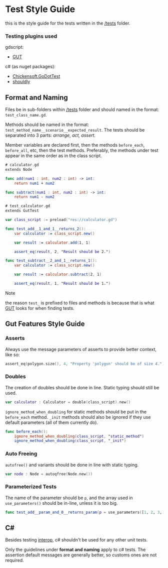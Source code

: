 # Test Style Guide
this is the style guide for the tests written in the [/tests] folder. 

### Testing plugins used
gdscript:
- [GUT]

c# (as nuget packages):
- [Chickensoft.GoDotTest](https://github.com/chickensoft-games/GoDotTest)
- [shouldly](https://github.com/shouldly/shouldly)

## Format and Naming
Files be in sub-folders within [/tests] folder
and should named in the format: `test_class_name.gd`.

Methods should be named in the format: 
`test_method_name__scenario__expected_result`.
The tests should be separated into 3 parts: *arrange, act, assert*.

Member variables are declared first, 
then the methods `before_each`, `before_all`, etc,
then the test methods.
Preferably, the methods under test appear in the same order as in the class script.
```swift
# calculator.gd
extends Node

func add(num1 : int, num2 : int) -> int:
    return num1 + num2

func subtract(num1 : int, num2 : int) -> int:
    return num1 - num2
```
```swift
# test_calculator.gd
extends GutTest

var class_script := preload("res://calculator.gd")

func test_add__1_and_1__returns_2():
    var calculator := class_script.new()

    var result := calculator.add(1, 1)

    assert_eq(result, 2, "Result should be 2.")

func test_subtract__2_and_1__returns_1():
    var calculator := class_script.new()

    var result := calculator.subtract(2, 1)

    assert_eq(result, 1, "Result should be 1.")
```

> [!NOTE]
the reason `test_` is prefixed to files and methods
is because that is what [GUT] looks for when finding 
tests.

## Gut Features Style Guide
### Asserts
Always use the message parameters of asserts to provide better context, like so:
```swift
assert_eq(polygon.size(), 4, "Property 'polygon' should be of size 4.")
```

### Doubles
The creation of doubles should be done in line. Static typing should still be used.
```swift
var calculator : Calculator = double(class_script).new()
```

`ignore_method_when_doubling` for static methods should be put in the `before_each` method. 
`_init` methods should also be ignored if they use default parameters (all of them currently do).
```swift
func before_each():
    ignore_method_when_doubling(class_script, "static_method")
    ignore_method_when_doubling(class_script, "_init")
```

### Auto Freeing
`autofree()` and variants should be done in line
with static typing.
```swift
var node : Node = autoqfree(Node.new())
```

### Parameterized Tests
The name of the parameter should be `p`,
and the array used in `use_parameters()` should be in-line,
unless it is too big.
```swift
func test_add__param_and_0__returns_param(p = use_parameters([1, 2, 3, 4])):
```

## C#
Besides testing [interop](/tests/c#_interop/), c# shouldn't be used for any other unit tests.

Only the guidelines under **format and naming** apply to c# tests. 
The assertion default messages are generally better, so customs ones are not required.

[/tests]: (/tests/)
[GUT]: (https://github.com/bitwes/Gut)

